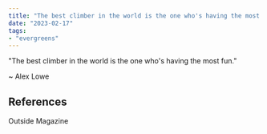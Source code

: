 ```yaml
---
title: "The best climber in the world is the one who's having the most fun - Lowe"
date: "2023-02-17"
tags:
- "evergreens"
---
```


"The best climber in the world is the one who's having the most fun."

~ Alex Lowe

## References

Outside Magazine